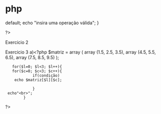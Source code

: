 # php

  default;
  echo "insira uma operação válida";
}
  
?>  
</body>
</html>

Exercicio 2

<?php
$a = 26;
$b = -5;
$c = 2;

$delta = $b * $b - 4 * $a * $c;

if ($delta < 0) {
    echo "A equação não possui raízes reais.";
} else {
    $x1 = (-$b + sqrt($delta)) / (2 * $a);
    $x2 = (-$b - sqrt($delta)) / (2 * $a);
    
    echo "As raízes da equação são: x1 = $x1 e x2 = $x2";
}

?>

Exercicio 3
a)<?php
$matriz = array (
array      (1.5, 2.5, 3.5),
array      (4.5, 5.5, 6.5),
array      (7.5, 8.5, 9.5)
      );
     

       for($l=0; $l<3; $l++){
       for($c=0; $c<3; $c++){
                if(condição)
        echo $matriz[$l][$c];
   
                }
     echo"<br>";
            }

?>
